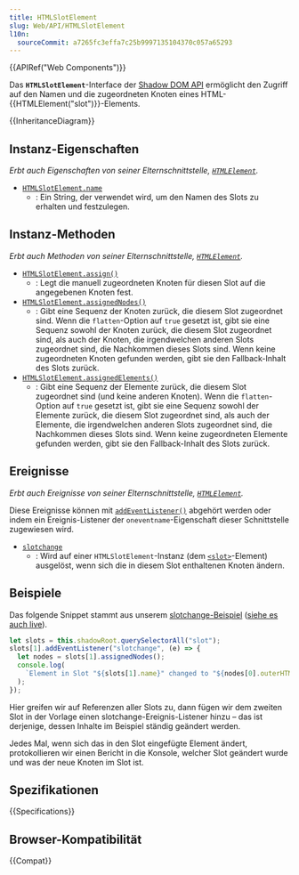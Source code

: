 ```yaml
---
title: HTMLSlotElement
slug: Web/API/HTMLSlotElement
l10n:
  sourceCommit: a7265fc3effa7c25b9997135104370c057a65293
---
```


{{APIRef("Web Components")}}

Das **`HTMLSlotElement`**-Interface der [Shadow DOM API](/de/docs/Web/API/Web_components/Using_shadow_DOM) ermöglicht den Zugriff auf den Namen und die zugeordneten Knoten eines HTML-{{HTMLElement("slot")}}-Elements.

{{InheritanceDiagram}}

## Instanz-Eigenschaften

_Erbt auch Eigenschaften von seiner Elternschnittstelle, [`HTMLElement`](/de/docs/Web/API/HTMLElement)._

- [`HTMLSlotElement.name`](/de/docs/Web/API/HTMLSlotElement/name)
  - : Ein String, der verwendet wird, um den Namen des Slots zu erhalten und festzulegen.

## Instanz-Methoden

_Erbt auch Methoden von seiner Elternschnittstelle, [`HTMLElement`](/de/docs/Web/API/HTMLElement)._

- [`HTMLSlotElement.assign()`](/de/docs/Web/API/HTMLSlotElement/assign)
  - : Legt die manuell zugeordneten Knoten für diesen Slot auf die angegebenen Knoten fest.
- [`HTMLSlotElement.assignedNodes()`](/de/docs/Web/API/HTMLSlotElement/assignedNodes)
  - : Gibt eine Sequenz der Knoten zurück, die diesem Slot zugeordnet sind. Wenn die `flatten`-Option auf `true` gesetzt ist, gibt sie eine Sequenz sowohl der Knoten zurück, die diesem Slot zugeordnet sind, als auch der Knoten, die irgendwelchen anderen Slots zugeordnet sind, die Nachkommen dieses Slots sind. Wenn keine zugeordneten Knoten gefunden werden, gibt sie den Fallback-Inhalt des Slots zurück.
- [`HTMLSlotElement.assignedElements()`](/de/docs/Web/API/HTMLSlotElement/assignedElements)
  - : Gibt eine Sequenz der Elemente zurück, die diesem Slot zugeordnet sind (und keine anderen Knoten). Wenn die `flatten`-Option auf `true` gesetzt ist, gibt sie eine Sequenz sowohl der Elemente zurück, die diesem Slot zugeordnet sind, als auch der Elemente, die irgendwelchen anderen Slots zugeordnet sind, die Nachkommen dieses Slots sind. Wenn keine zugeordneten Elemente gefunden werden, gibt sie den Fallback-Inhalt des Slots zurück.

## Ereignisse

_Erbt auch Ereignisse von seiner Elternschnittstelle, [`HTMLElement`](/de/docs/Web/API/HTMLElement)._

Diese Ereignisse können mit [`addEventListener()`](/de/docs/Web/API/EventTarget/addEventListener) abgehört werden oder indem ein Ereignis-Listener der `oneventname`-Eigenschaft dieser Schnittstelle zugewiesen wird.

- [`slotchange`](/de/docs/Web/API/HTMLSlotElement/slotchange_event)
  - : Wird auf einer `HTMLSlotElement`-Instanz (dem [`<slot>`](/de/docs/Web/HTML/Reference/Elements/slot)-Element) ausgelöst, wenn sich die in diesem Slot enthaltenen Knoten ändern.

## Beispiele

Das folgende Snippet stammt aus unserem [slotchange-Beispiel](https://github.com/mdn/web-components-examples/tree/main/slotchange) ([siehe es auch live](https://mdn.github.io/web-components-examples/slotchange/)).

```js
let slots = this.shadowRoot.querySelectorAll("slot");
slots[1].addEventListener("slotchange", (e) => {
  let nodes = slots[1].assignedNodes();
  console.log(
    `Element in Slot "${slots[1].name}" changed to "${nodes[0].outerHTML}".`,
  );
});
```

Hier greifen wir auf Referenzen aller Slots zu, dann fügen wir dem zweiten Slot in der Vorlage einen slotchange-Ereignis-Listener hinzu – das ist derjenige, dessen Inhalte im Beispiel ständig geändert werden.

Jedes Mal, wenn sich das in den Slot eingefügte Element ändert, protokollieren wir einen Bericht in die Konsole, welcher Slot geändert wurde und was der neue Knoten im Slot ist.

## Spezifikationen

{{Specifications}}

## Browser-Kompatibilität

{{Compat}}
